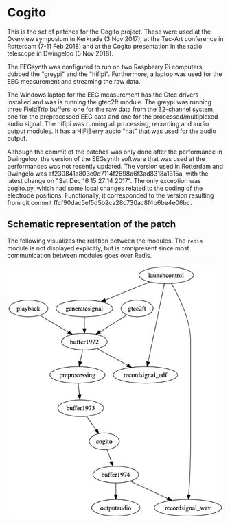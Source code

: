 Cogito
======

This is the set of patches for the Cogito project. These were used at the Overview symposium in Kerkrade (3 Nov 2017), at the Tec-Art conference in Rotterdam (7-11 Feb 2018) and at the Cogito presentation in the radio telescope in Dwingeloo (5 Nov 2018).

The EEGsynth was configured to run on two Raspberry Pi computers, dubbed the "greypi" and the "hifipi". Furthermore, a laptop was used for the EEG measurement and streaming the raw data.

The Windows laptop for the EEG measurement has the Gtec drivers installed and was is running the gtec2ft module. The greypi was running three FieldTrip buffers: one for the raw data from the 32-channel system, one for the preprocessed EEG data and one for the processed/multiplexed audio signal. The hifipi was running all processing, recording and audio output modules. It has a HiFiBerry audio "hat" that was used for the audio output.

Although the commit of the patches was only done after the performance in Dwingeloo, the version of the EEGsynth software that was used at the performances was not recently updated. The version used in Rotterdam and Dwingelo was af230841a803c0d7114f2698a6f3ad8318a1315a, with the latest change on "Sat Dec 16 15:27:14 2017". The only exception was cogito.py, which had some local changes related to the coding of the electrode positions. Functionally, it corresponded to the version resulting from git commit ffcf90dac5ef5d5b2ca28c730ac8f4b6be4e06bc.

## Schematic representation of the patch

The following visualizes the relation between the modules. The `redis` module is not displayed explicitly, but is omnipresent since most communication between modules goes over Redis.

![flowchart](patch.png)
